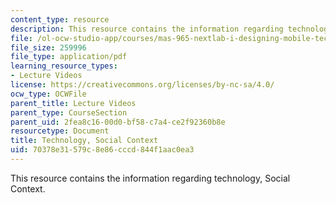 ```yaml
---
content_type: resource
description: This resource contains the information regarding technology, Social Context.
file: /ol-ocw-studio-app/courses/mas-965-nextlab-i-designing-mobile-technologies-for-the-next-billion-users-fall-2008/70378e31579c8e86cccd844f1aac0ea3_MITMAS_965F08_lec07.pdf
file_size: 259996
file_type: application/pdf
learning_resource_types:
- Lecture Videos
license: https://creativecommons.org/licenses/by-nc-sa/4.0/
ocw_type: OCWFile
parent_title: Lecture Videos
parent_type: CourseSection
parent_uid: 2fea8c16-00d0-bf58-c7a4-ce2f92360b8e
resourcetype: Document
title: Technology, Social Context
uid: 70378e31-579c-8e86-cccd-844f1aac0ea3
---
```

This resource contains the information regarding technology, Social Context.